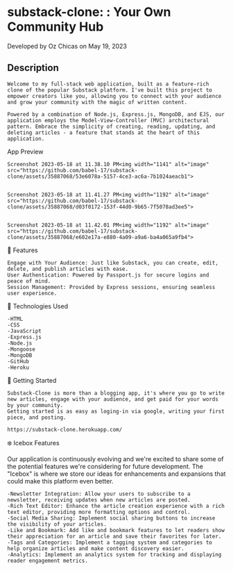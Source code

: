 # substack-clone: : Your Own Community Hub
Developed by Oz Chicas on May 19, 2023

## Description 
    Welcome to my full-stack web application, built as a feature-rich clone of the popular Substack platform. I've built this project to empower creators like you, allowing you to connect with your audience and grow your community with the magic of written content.

    Powered by a combination of Node.js, Express.js, MongoDB, and EJS, our application employs the Model-View-Controller (MVC) architectural pattern. Embrace the simplicity of creating, reading, updating, and deleting articles - a feature that stands at the heart of this application.

App Preview

    Screenshot 2023-05-18 at 11.38.10 PM<img width="1141" alt="image" src="https://github.com/babel-17/substack-clone/assets/35887068/53e6078a-5157-4ce3-ac6a-7b1024aeacb1">
    
    
    Screenshot 2023-05-18 at 11.41.27 PM<img width="1192" alt="image" src="https://github.com/babel-17/substack-clone/assets/35887068/d03f0172-153f-44d0-9b65-7f5078ad3ee5">

    
    Screenshot 2023-05-18 at 11.42.01 PM<img width="1192" alt="image" src="https://github.com/babel-17/substack-clone/assets/35887068/e602e17a-e880-4a09-a9a6-ba4a065a9fb4">


🚀 Features

    Engage with Your Audience: Just like Substack, you can create, edit, delete, and publish articles with ease.
    User Authentication: Powered by Passport.js for secure logins and peace of mind.
    Session Management: Provided by Express sessions, ensuring seamless user experience.
  
💼 Technologies Used
    
    -HTML 
    -CSS
    -JavaScript
    -Express.js
    -Node.js
    -Mongoose
    -MongoDB
    -GitHub
    -Heroku

🎉 Getting Started
    
    Substack-Clone is more than a blogging app, it's where you go to write new articles, engage with your audience, and get paid for your words by your community. 
    Getting started is as easy as loging-in via google, writing your first piece, and posting. 
    
    https://substack-clone.herokuapp.com/
    
❄️ Icebox Features

Our application is continuously evolving and we're excited to share some of the potential features we're considering for future development. The "Icebox" is where we store our ideas for enhancements and expansions that could make this platform even better.

    -Newsletter Integration: Allow your users to subscribe to a newsletter, receiving updates when new articles are posted.
    -Rich Text Editor: Enhance the article creation experience with a rich text editor, providing more formatting options and control.
    -Social Media Sharing: Implement social sharing buttons to increase the visibility of your articles.
    -Like and Bookmark: Add like and bookmark features to let readers show their appreciation for an article and save their favorites for later.
    -Tags and Categories: Implement a tagging system and categories to help organize articles and make content discovery easier.
    -Analytics: Implement an analytics system for tracking and displaying reader engagement metrics. 

  
